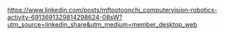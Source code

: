 

https://www.linkedin.com/posts/mftootoonchi_computervision-robotics-activity-6913691329814298624-08sW?utm_source=linkedin_share&utm_medium=member_desktop_web
